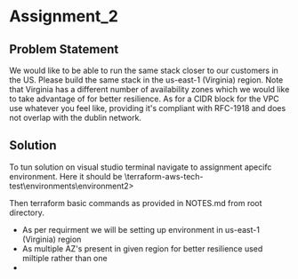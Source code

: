 # Assignment_2
## Problem Statement
We would like to be able to run the same stack closer to our customers in the US. Please build the same stack in the us-east-1 (Virginia) region. Note that Virginia has a different number of availability zones which we would like to take advantage of for better resilience. As for a CIDR block for the VPC use whatever you feel like, providing it's compliant with RFC-1918 and does not overlap with the dublin network.

## Solution
To tun solution on visual studio terminal navigate to assignment apecifc environment. Here it should be 
\terraform-aws-tech-test\environments\environment2>

Then terraform basic commands as provided in NOTES.md from root directory.

- As per requirment we will be setting up environment in us-east-1 (Virginia) region
- As multiple AZ's present in given region for better resilience used miltiple rather than one
- 
